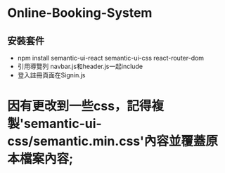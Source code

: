 # Online-Booking-System
## 安裝套件
* npm install semantic-ui-react semantic-ui-css react-router-dom 
* 引用導覽列 navbar.js和header.js一起include
* 登入註冊頁面在Signin.js
# 因有更改到一些css，記得複製'semantic-ui-css/semantic.min.css'內容並覆蓋原本檔案內容;
